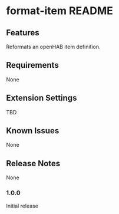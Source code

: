 # format-item README

## Features

Reformats an openHAB item definition.

## Requirements

None

## Extension Settings

TBD

## Known Issues

None

## Release Notes

None

### 1.0.0

Initial release
